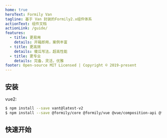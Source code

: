 ```yaml
---
home: true
heroText: Formily Van
tagline: 基于 Van 封装的Formily2.x组件体系
actionText: 组件文档
actionLink: /guide/
features:
  - title: 更易用
    details: 开箱即用，案例丰富
  - title: 更高效
    details: 傻瓜写法，超高性能
  - title: 更专业
    details: 完备，灵活，优雅
footer: Open-source MIT Licensed | Copyright © 2019-present
---
```


## 安装

vue2:

```bash
$ npm install --save vant@latest-v2
$ npm install --save @formily/core @formily/vue @vue/composition-api @formily/vant
```

## 快速开始

<dumi-previewer demoPath="index" :collapsed="false" />
